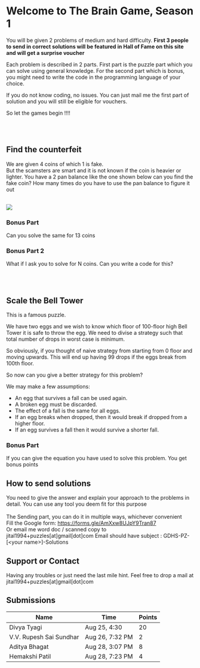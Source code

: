 # Welcome to The Brain Game, Season 1

You will be given 2 problems of medium and hard difficulty. 
**First 3 people to send in correct solutions will be featured in Hall of Fame on this site and will get a surprise voucher**

Each problem is described in 2 parts. First part is the puzzle part which you can solve using general knowledge.
For the second part which is bonus, you might need to write the code in the programming language of your choice.  

If you do not know coding, no issues. You can just mail me the first part of solution and you will still be eligible for vouchers.

So let the games begin !!!! 

<br /> <br /> 

## Find the counterfeit 
We are given 4 coins of which 1 is fake. <br>
But the scamsters are smart and it is not known if the coin is heavier or lighter. You have a 2 pan balance like the one shown below can you find the fake coin?
How many times do you have to use the pan balance to figure it out

<br />
<img src="https://assets.telegraphindia.com/telegraph/c33930ea-b58d-4cb3-ba31-13adbec14f26.jpg">
<br />

   


### Bonus Part
Can you solve the same for 13 coins 

### Bonus Part 2
What if I ask you to solve for N coins. Can you write a code for this?


<br /> <br /> 

## Scale the Bell Tower
This is a famous puzzle. 

We have two eggs and we wish to know which floor of 100-floor high Bell Tower it is safe to throw the egg.
We need to divise a strategy such that total number of drops in worst case is minimum. 

So obviously, if you thought of naive strategy from starting from 0 floor and moving upwards.
This will end up having 99 drops if the eggs break from 100th floor.  

So now can you give a better strategy for this problem?

We may make a few assumptions:
- An egg that survives a fall can be used again.
- A broken egg must be discarded.
- The effect of a fall is the same for all eggs.
- If an egg breaks when dropped, then it would break if dropped from a higher floor.
- If an egg survives a fall then it would survive a shorter fall.

### Bonus Part
If you can give the equation you have used to solve this problem. You get bonus points  

## How to send solutions
You need to give the answer and explain your approach to the problems in detail. You can use any tool you deem fit for this purpose <br>
<br>
The Sending part, you can do it in multiple ways, whichever convenient <br>
Fill the Google form: https://forms.gle/AmXxw8UJpY9Tran87 <br>
Or email me word doc / scanned copy to jital1994+puzzles[at]gmail[dot]com
Email should have subject : GDHS-PZ-[\<your name\>]-Solutions 


## Support or Contact
Having any troubles or just need the last mile hint. Feel free to drop a mail at jital1994+puzzles[at]gmail[dot]com

## Submissions

| Name    | Time            | Points |
| -------------- | --------------- | -------|
| Divya Tyagi    | Aug 25, 4:30    |  20 | 
| V.V. Rupesh Sai Sundhar  | Aug 26, 7:32 PM |   2 |
| Aditya Bhagat  | Aug 28, 3:07 PM |   8 |
| Hemakshi Patil | Aug 28, 7:23 PM |   4 |
